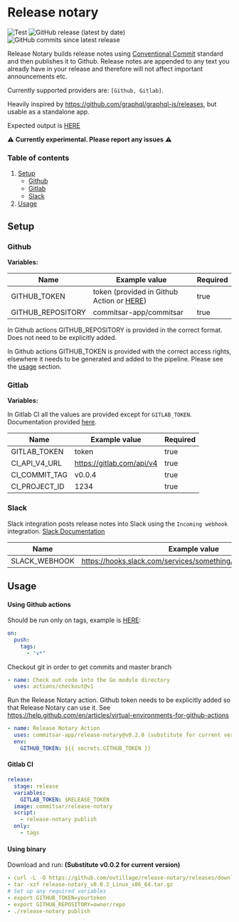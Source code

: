 # Release notary

![Test](https://github.com/outillage/release-notary/workflows/Test/badge.svg)
![GitHub release (latest by date)](https://img.shields.io/github/v/release/outillage/release-notary?style=flat-square)
![GitHub commits since latest release](https://img.shields.io/github/commits-since/outillage/release-notary/latest?style=flat-square)

Release Notary builds release notes using [Conventional Commit](https://www.conventionalcommits.org/) standard and then publishes it to Github. Release notes are appended to any text you already have in your release and therefore will not affect important announcements etc.

Currently supported providers are: `[Github, Gitlab]`.

Heavily inspired by https://github.com/graphql/graphql-js/releases, but usable as a standalone app.

Expected output is [HERE](./expected-output.md)

:warning: **Currently experimental. Please report any issues** :warning:

### Table of contents

1. [Setup](#setup)
   - [Github](#github)
   - [Gitlab](#gitlab)
   - [Slack](#slack)
2. [Usage](#usage)

## Setup

### Github

**Variables:**

| Name              | Example value                                                                                                                          | Required |
| ----------------- | -------------------------------------------------------------------------------------------------------------------------------------- | -------- |
| GITHUB_TOKEN      | token (provided in Github Action or [HERE](https://help.github.com/en/articles/creating-a-personal-access-token-for-the-command-line)) | true     |
| GITHUB_REPOSITORY | commitsar-app/commitsar                                                                                                                | true     |

In Github actions GITHUB_REPOSITORY is provided in the correct format. Does not need to be explicitly added.

In Github actions GITHUB_TOKEN is provided with the correct access rights, elsewhere it needs to be generated and added to the pipeline. Please see the [usage](#usage) section.

### Gitlab

**Variables:**

In Gitlab CI all the values are provided except for `GITLAB_TOKEN`. Documentation provided [here](https://docs.gitlab.com/ee/ci/variables/predefined_variables.html).

| Name          | Example value                                                  | Required |
| ------------- | -------------------------------------------------------------- | -------- |
| GITLAB_TOKEN  | token                                                          | true     |
| CI_API_V4_URL | https://gitlab.com/api/v4                                      | true     |
| CI_COMMIT_TAG | v0.0.4                                                         | true     |
| CI_PROJECT_ID | 1234                                                           | true     |

### Slack

Slack integration posts release notes into Slack using the `Incoming webhook` integration. [Slack Documentation](https://api.slack.com/messaging/webhooks)

| Name          | Example value                                                  | Required |
| ------------- | -------------------------------------------------------------- | -------- |
| SLACK_WEBHOOK | https://hooks.slack.com/services/something/something/something | false    |

## Usage

#### Using Github actions

Should be run only on tags, example is [HERE](https://github.com/outillage/commitsar/blob/master/.github/workflows/release.yml):

```yml
on:
  push:
    tags:
      - "v*"
```

Checkout git in order to get commits and master branch

```yml
- name: Check out code into the Go module directory
  uses: actions/checkout@v1
```

Run the Release Notary action. Github token needs to be explicitly added so that Release Notary can use it. See https://help.github.com/en/articles/virtual-environments-for-github-actions

```yml
- name: Release Notary Action
  uses: commitsar-app/release-notary@v0.2.0 (substitute for current version)
  env:
    GITHUB_TOKEN: ${{ secrets.GITHUB_TOKEN }}
```

#### Gitlab CI

```yml
release:
  stage: release
  variables:
    GITLAB_TOKEN: $RELEASE_TOKEN
  image: commitsar/release-notary
  script:
    - release-notary publish
  only:
    - tags
```

#### Using binary

Download and run: **(Substitute v0.0.2 for current version)**

```yml
- curl -L -O https://github.com/outillage/release-notary/releases/download/v0.0.2/release-notary_v0.0.2_Linux_x86_64.tar.gz
- tar -xzf release-notary_v0.0.2_Linux_x86_64.tar.gz
# Set up any required variables
- export GITHUB_TOKEN=yourtoken
- export GITHUB_REPOSITORY=owner/repo
- ./release-notary publish
```

